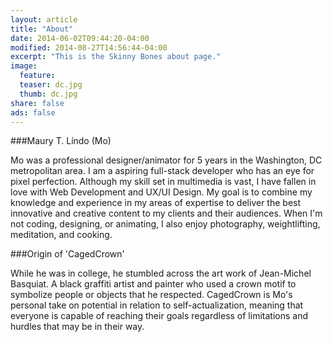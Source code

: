 ```yaml
---
layout: article
title: "About"
date: 2014-06-02T09:44:20-04:00
modified: 2014-08-27T14:56:44-04:00
excerpt: "This is the Skinny Bones about page."
image:
  feature:
  teaser: dc.jpg
  thumb: dc.jpg
share: false
ads: false
---
```


###Maury T. Líndo (Mo)

Mo was a professional designer/animator for 5 years in the Washington, DC metropolitan area. I am a aspiring full-stack developer who has an eye for pixel perfection. Although my skill set in multimedia is vast, I have fallen in love with Web Development and UX/UI Design. My goal is to combine my knowledge and experience in my areas of expertise to deliver the best innovative and creative content to my clients and their audiences. When I'm not coding, designing, or animating, I also enjoy photography, weightlifting, meditation, and cooking.

###Origin of 'CagedCrown'

While he was in college, he stumbled across the art work of Jean-Michel Basquiat. A black graffiti artist and painter who used a crown motif to symbolize people or objects that he respected. CagedCrown is Mo's personal take on potential in relation to self-actualization, meaning that everyone is capable of reaching their goals regardless of limitations and hurdles that may be in their way.